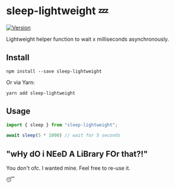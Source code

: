 # sleep-lightweight 💤

[![Version](https://img.shields.io/npm/v/sleep-lightweight)](https://www.npmjs.com/package/sleep-lightweight)

Lightweight helper function to wait x milliseconds asynchronously.

## Install

```
npm install --save sleep-lightweight
```

Or via Yarn:

```
yarn add sleep-lightweight
```

## Usage

```typescript
import { sleep } from "sleep-lightweight";

await sleep(5 * 1000) // wait for 5 seconds
```

## "wHy dO i NEeD A LiBrary FOr that?!"
You don't ofc. I wanted mine. Feel free to re-use it.

😴

